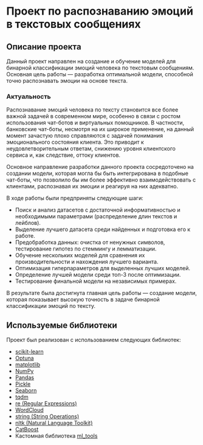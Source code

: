 # Проект по распознаванию эмоций в текстовых сообщениях

## Описание проекта

Данный проект направлен на создание и обучение моделей для бинарной классификации эмоций человека по текстовым сообщениям. Основная цель работы — разработка оптимальной модели, способной точно распознавать эмоции на основе текста. 

### Актуальность

Распознавание эмоций человека по тексту становится все более важной задачей в современном мире, особенно в связи с ростом использования чат-ботов и виртуальных помощников. В частности, банковские чат-боты, несмотря на их широкое применение, на данный момент зачастую плохо справляются с задачей понимания эмоционального состояния клиента. Это приводит к неудовлетворительным ответам, снижению уровня клиентского сервиса и, как следствие, оттоку клиентов. 

Основное направление разработки данного проекта сосредоточено на создании модели, которая могла бы быть интегрирована в подобные чат-боты, что позволило бы им более эффективно взаимодействовать с клиентами, распознавая их эмоции и реагируя на них адекватно.

В ходе работы были предприняты следующие шаги:

- Поиск и анализ датасетов с достаточной информативностью и необходимыми параметрами (распределение длин текстов и лейблов).
- Выделение лучшего датасета среди найденных и подготовка его к работе.
- Предобработка данных: очистка от ненужных символов, тестирование гипотез по стеммингу и лемматизации.
- Обучение нескольких моделей для сравнения их производительности и нахождения лучшего варианта.
- Оптимизация гиперпараметров для выделенных лучших моделей.
- Определение лучшей модели среди топ-3 после оптимизации.
- Тестирование финальной модели на независимых примерах.

В результате была достигнута главная цель работы — создание модели, которая показывает высокую точность в задаче бинарной классификации эмоций по тексту.

## Используемые библиотеки

Проект был реализован с использованием следующих библиотек:

- [scikit-learn](https://scikit-learn.org/)
- [Optuna](https://optuna.org/)
- [matplotlib](https://matplotlib.org/)
- [NumPy](https://numpy.org/)
- [Pandas](https://pandas.pydata.org/)
- [Pickle](https://docs.python.org/3/library/pickle.html)
- [Seaborn](https://seaborn.pydata.org/)
- [tqdm](https://tqdm.github.io/)
- [re (Regular Expressions)](https://docs.python.org/3/library/re.html)
- [WordCloud](https://github.com/amueller/word_cloud)
- [string (String Operations)](https://docs.python.org/3/library/string.html)
- [nltk (Natural Language Toolkit)](https://www.nltk.org/)
- [CatBoost](https://catboost.ai/)
- Кастомная библиотека [ml_tools](https://github.com/egrsid/ml_tools)
